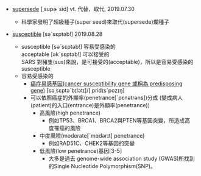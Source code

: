 - [supersede](https://tw.dictionary.search.yahoo.com/search?p=supersede) [͵supɚˋsid] vt. 代替，取代, 2019.07.30
  - 科學家發明了超級種子(super seed)來取代(supersede)爛種子

- [susceptible](https://tw.dictionary.search.yahoo.com/search?p=susceptible) [səˋsɛptəb!] 2019.08.28
  - susceptible [səˋsɛptəb!] 容易受感染的
    <br>acceptable [əkˋsɛptəb!] 可以接受的
    <br>SARS 對豬隻(sus)來說，是可接受的(acceptable)，所以是容易受感染的 susceptible
  - 容易受感染的
    - [癌症易感基因(cancer susceptibility gene 或稱為 predisposing gene)](https://www.ntuh.gov.tw/gene/consult/Pages/cancerge.aspx) [sə͵sɛptəˋbɪlətɪ]/[͵pridɪsˋpozɪŋ]
    - 可以依照癌症的外顯率(penetrance[ˋpɛnətrəns])分成 (變成病人(patient)的入口(entrance)是外顯率(penetrance))
      - 高風險(high penetrance)
        - 例如TP53、BRCA1、BRCA2與PTEN等基因突變，所造成高度罹癌的風險
      - 中度風險(moderate[ˋmɑdərɪt] penetrance)
        - 例如RAD51C、CHEK2等基因的突變
      - 低風險(low penetrance)基因[3-5]
        - 大多是過去 genome-wide association study (GWAS)所找到的Single Nucleotide Polymorphism(SNP)。
